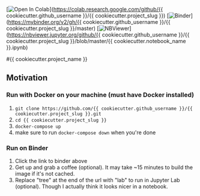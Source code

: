 [![Open In Colab](https://colab.research.google.com/assets/colab-badge.svg)](https://colab.research.google.com/github/{{ cookiecutter.github_username }}/{{ cookiecutter.project_slug }}) [![Binder](https://mybinder.org/badge_logo.svg)](https://mybinder.org/v2/gh/{{ cookiecutter.github_username }}/{{ cookiecutter.project_slug }}/master) [![NBViewer](https://raw.githubusercontent.com/jupyter/design/bfbff5d7eec8bd8be413deffecff0f4de29fd5cf/logos/Badges/nbviewer_badge.svg)](https://nbviewer.jupyter.org/github/{{ cookiecutter.github_username }}/{{ cookiecutter.project_slug }}/blob/master/{{ cookiecutter.notebook_name }}.ipynb)

#{{ cookiecutter.project_name }}

## Motivation

### Run with Docker on your machine (must have Docker installed)
1. `git clone https://github.com/{{ cookiecutter.github_username }}/{{ cookiecutter.project_slug }}.git`
2. `cd {{ cookiecutter.project_slug }}`
3. `docker-compose up`
4. make sure to run `docker-compose down` when you're done

### Run on Binder
1. Click the link to binder above
2. Get up and grab a coffee (optional). It may take ~15 minutes to build the image if it's not cached.
3. Replace "tree" at the end of the url with "lab" to run in Jupyter Lab (optional). Though I actually think it looks nicer in a notebook.
